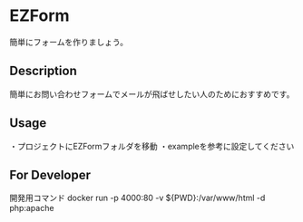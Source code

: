 # EZForm
簡単にフォームを作りましょう。

## Description
簡単にお問い合わせフォームでメールが飛ばせしたい人のためにおすすめです。

## Usage
・プロジェクトにEZFormフォルダを移動
・exampleを参考に設定してください
## For Developer
開発用コマンド
docker run -p 4000:80 -v ${PWD}:/var/www/html -d php:apache